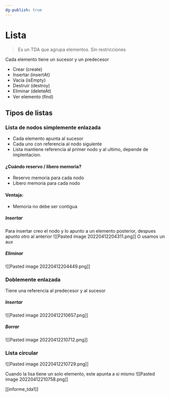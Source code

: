 ```yaml
---
dg-publish: true
---
```

# Lista
> Es un TDA que agrupa elementos. Sin restricciones

Cada elemento tiene un sucesor y un predecesor

- Crear (create)
- Insertar (insertAt)
- Vacía (isEmpty)
- Destruir (destroy)
- Eliminar (deleteAt)
- Ver elemento (ﬁnd)

## Tipos de listas
### Lista de nodos simplemente enlazada
- Cada elemento apunta al sucesor
- Cada uno con referencia al nodo siguiente
- Lista mantiene referencia al primer nodo y al ultimo, depende de implentacion.

#### ¿Cuándo reservo / libero memoria?
- Reservo memoria para cada nodo
- Libero memoria para cada nodo
#### Ventaja:
- Memoria no debe ser contigua

##### Insertar
Para insertar creo el nodo y lo apunto a un elemento posterior, despues apunto otro al anterior
![[Pasted image 20220412204311.png]]
O usamos un aux

##### Eliminar
![[Pasted image 20220412204449.png]]
### Doblemente enlazada
Tiene una referencia al predecesor y al sucesor
##### Insertar
![[Pasted image 20220412210657.png]]

##### Borrar
![[Pasted image 20220412210712.png]]

### Lista circular
![[Pasted image 20220412210729.png]]

Cuando la lisa tiene un solo elemento, este apunta a si mismo
![[Pasted image 20220412210758.png]]

[[informe_tda1]]
